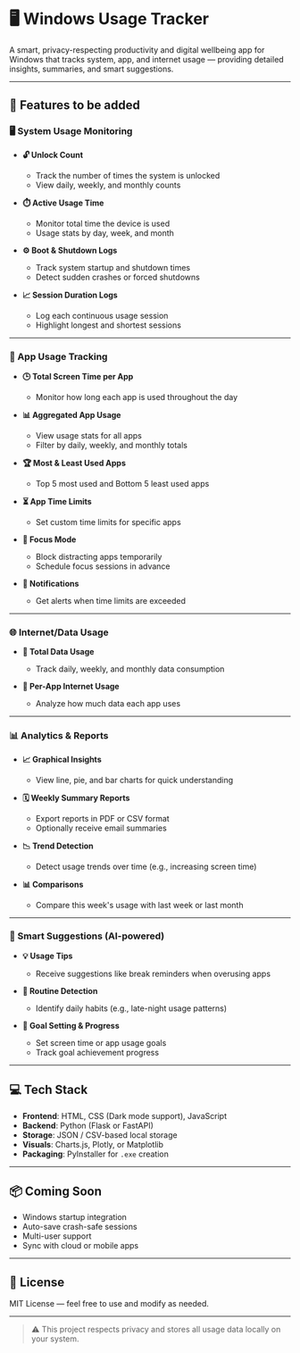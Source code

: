 # 🖥️ Windows Usage Tracker

A smart, privacy-respecting productivity and digital wellbeing app for Windows that tracks system, app, and internet usage — providing detailed insights, summaries, and smart suggestions.

---

## 📌 Features to be added

### 🖥️ System Usage Monitoring

- **🔓 Unlock Count**
  - Track the number of times the system is unlocked
  - View daily, weekly, and monthly counts

- **⏱️ Active Usage Time**
  - Monitor total time the device is used
  - Usage stats by day, week, and month

- **⚙️ Boot & Shutdown Logs**
  - Track system startup and shutdown times
  - Detect sudden crashes or forced shutdowns

- **📈 Session Duration Logs**
  - Log each continuous usage session
  - Highlight longest and shortest sessions

---

### 📱 App Usage Tracking

- **🕒 Total Screen Time per App**
  - Monitor how long each app is used throughout the day

- **📊 Aggregated App Usage**
  - View usage stats for all apps
  - Filter by daily, weekly, and monthly totals

- **🏆 Most & Least Used Apps**
  - Top 5 most used and Bottom 5 least used apps

- **⏳ App Time Limits**
  - Set custom time limits for specific apps

- **🎯 Focus Mode**
  - Block distracting apps temporarily
  - Schedule focus sessions in advance

- **🔔 Notifications**
  - Get alerts when time limits are exceeded

---

### 🌐 Internet/Data Usage

- **📶 Total Data Usage**
  - Track daily, weekly, and monthly data consumption

- **📡 Per-App Internet Usage**
  - Analyze how much data each app uses

---

### 📊 Analytics & Reports

- **📈 Graphical Insights**
  - View line, pie, and bar charts for quick understanding

- **🗓️ Weekly Summary Reports**
  - Export reports in PDF or CSV format
  - Optionally receive email summaries

- **📉 Trend Detection**
  - Detect usage trends over time (e.g., increasing screen time)

- **📊 Comparisons**
  - Compare this week's usage with last week or last month

---

### 🧠 Smart Suggestions (AI-powered)

- **💡 Usage Tips**
  - Receive suggestions like break reminders when overusing apps

- **🔁 Routine Detection**
  - Identify daily habits (e.g., late-night usage patterns)

- **🎯 Goal Setting & Progress**
  - Set screen time or app usage goals
  - Track goal achievement progress

---

## 💻 Tech Stack

- **Frontend**: HTML, CSS (Dark mode support), JavaScript
- **Backend**: Python (Flask or FastAPI)
- **Storage**: JSON / CSV-based local storage
- **Visuals**: Charts.js, Plotly, or Matplotlib
- **Packaging**: PyInstaller for `.exe` creation

---

## 📦 Coming Soon

- Windows startup integration
- Auto-save crash-safe sessions
- Multi-user support
- Sync with cloud or mobile apps

---

## 📃 License

MIT License — feel free to use and modify as needed.

---

> ⚠️ This project respects privacy and stores all usage data locally on your system.

